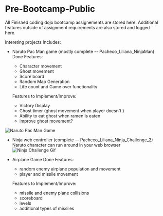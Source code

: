 # Pre-Bootcamp-Public
All Finished coding dojo bootcamp assignements are stored here. Additional features outside of assignment requirements are also stored and logged here. 

Intereting projects Includes:
- Naruto Pac Man game (mostly complete -- Pacheco_Liliana_NinjaMan)
    Done Features:
    - Character movement
    - Ghost movement
    - Score board
    - Random Map Generation
    - Life count and Game over functionality
    
    Features to Implement/Improve:
    - Victory Display
    - Ghost timer (ghost movement when player doesn't )
    - Ability to eat ghost when ramen is eaten
    - improve ghost movement?

![Naruto Pac Man Game](https://github.com/lilipach/Pre-Bootcamp-Public/blob/master/Project%20Gifs/Naruto_Pac_Man_Game.gif)
    
- Ninja web controller (complete -- Pacheco_Liliana_Ninja_Challenge_2)
    Naruto character can run around in your web browser   
![Ninja Challenge Gif](https://github.com/lilipach/Pre-Bootcamp-Public/blob/master/Project%20Gifs/ninja_challenge.gif)
    
- Airplane Game
    Done Features: 
    - random enemy airplane population and movement
    - player and missile movement
    
    Features to Implement/Improve:
    - missile and enemy plane collisions
    - scoreboard
    - levels
    - additional types of missiles
 

